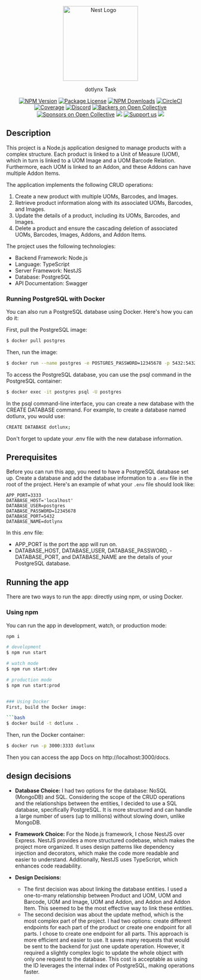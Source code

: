 <p align="center">
  <a href="http://nestjs.com/" target="blank"><img src="https://nestjs.com/img/logo-small.svg" width="200" alt="Nest Logo" /></a>
</p>

[circleci-image]: https://img.shields.io/circleci/build/github/nestjs/nest/master?token=abc123def456
[circleci-url]: https://circleci.com/gh/nestjs/nest

  <p align="center">dotlynx Task</p>
    <p align="center">
<a href="https://www.npmjs.com/~nestjscore" target="_blank"><img src="https://img.shields.io/npm/v/@nestjs/core.svg" alt="NPM Version" /></a>
<a href="https://www.npmjs.com/~nestjscore" target="_blank"><img src="https://img.shields.io/npm/l/@nestjs/core.svg" alt="Package License" /></a>
<a href="https://www.npmjs.com/~nestjscore" target="_blank"><img src="https://img.shields.io/npm/dm/@nestjs/common.svg" alt="NPM Downloads" /></a>
<a href="https://circleci.com/gh/nestjs/nest" target="_blank"><img src="https://img.shields.io/circleci/build/github/nestjs/nest/master" alt="CircleCI" /></a>
<a href="https://coveralls.io/github/nestjs/nest?branch=master" target="_blank"><img src="https://coveralls.io/repos/github/nestjs/nest/badge.svg?branch=master#9" alt="Coverage" /></a>
<a href="https://discord.gg/G7Qnnhy" target="_blank"><img src="https://img.shields.io/badge/discord-online-brightgreen.svg" alt="Discord"/></a>
<a href="https://opencollective.com/nest#backer" target="_blank"><img src="https://opencollective.com/nest/backers/badge.svg" alt="Backers on Open Collective" /></a>
<a href="https://opencollective.com/nest#sponsor" target="_blank"><img src="https://opencollective.com/nest/sponsors/badge.svg" alt="Sponsors on Open Collective" /></a>
  <a href="https://paypal.me/kamilmysliwiec" target="_blank"><img src="https://img.shields.io/badge/Donate-PayPal-ff3f59.svg"/></a>
    <a href="https://opencollective.com/nest#sponsor"  target="_blank"><img src="https://img.shields.io/badge/Support%20us-Open%20Collective-41B883.svg" alt="Support us"></a>
  <a href="https://twitter.com/nestframework" target="_blank"><img src="https://img.shields.io/twitter/follow/nestframework.svg?style=social&label=Follow"></a>
</p>
  <!--[![Backers on Open Collective](https://opencollective.com/nest/backers/badge.svg)](https://opencollective.com/nest#backer)
  [![Sponsors on Open Collective](https://opencollective.com/nest/sponsors/badge.svg)](https://opencollective.com/nest#sponsor)-->

## Description

This project is a Node.js application designed to manage products with a complex structure. Each product is linked to a Unit of Measure (UOM), which in turn is linked to a UOM Image and a UOM Barcode Relation. Furthermore, each UOM is linked to an Addon, and these Addons can have multiple Addon Items.

The application implements the following CRUD operations:

1. Create a new product with multiple UOMs, Barcodes, and Images.
2. Retrieve product information along with its associated UOMs, Barcodes, and Images.
3. Update the details of a product, including its UOMs, Barcodes, and Images.
4. Delete a product and ensure the cascading deletion of associated UOMs, Barcodes, Images, Addons, and Addon Items.


The project uses the following technologies:

- Backend Framework: Node.js
- Language: TypeScript
- Server Framework: NestJS
- Database: PostgreSQL
- API Documentation: Swagger


### Running PostgreSQL with Docker

You can also run a PostgreSQL database using Docker. Here's how you can do it:

First, pull the PostgreSQL image:

```bash
$ docker pull postgres

```

Then, run the image:

```bash
$ docker run --name postgres -e POSTGRES_PASSWORD=12345678 -p 5432:5432 -d postgres

```

To access the PostgreSQL database, you can use the psql command in the PostgreSQL container:

```bash
$ docker exec -it postgres psql -U postgres
```

In the psql command-line interface, you can create a new database with the CREATE DATABASE command. For example, to create a database named dotlunx, you would use:

```bash
CREATE DATABASE dotlunx;
```

Don't forget to update your .env file with the new database information.

## Prerequisites

Before you can run this app, you need to have a PostgreSQL database set up. Create a database and add the database information to a `.env` file in the root of the project. Here's an example of what your `.env` file should look like:

```dotenv
APP_PORT=3333
DATABASE_HOST='localhost'
DATABASE_USER=postgres
DATABASE_PASSWORD=12345678
DATABASE_PORT=5432
DATABASE_NAME=dotlynx
```

In this .env file:

- APP_PORT is the port the app will run on.
- DATABASE_HOST, DATABASE_USER, DATABASE_PASSWORD, - DATABASE_PORT, and DATABASE_NAME are the details of your PostgreSQL database.

## Running the app

There are two ways to run the app: directly using npm, or using Docker.

### Using npm

You can run the app in development, watch, or production mode:

```bash
npm i

# development
$ npm run start

# watch mode
$ npm run start:dev

# production mode
$ npm run start:prod


### Using Docker
First, build the Docker image:

```bash
$ docker build -t dotlunx .
```

Then, run the Docker container:

```bash
$ docker run -p 3000:3333 dotlunx
```

Then you can access the app Docs on http://localhost:3000/docs.


## design decisions

- **Database Choice:** I had two options for the database: NoSQL (MongoDB) and SQL. Considering the scope of the CRUD operations and the relationships between the entities, I decided to use a SQL database, specifically PostgreSQL. It is more structured and can handle a large number of users (up to millions) without slowing down, unlike MongoDB.

- **Framework Choice:** For the Node.js framework, I chose NestJS over Express. NestJS provides a more structured codebase, which makes the project more organized. It uses design patterns like dependency injection and decorators, which make the code more readable and easier to understand. Additionally, NestJS uses TypeScript, which enhances code readability.

- **Design Decisions:**
  - The first decision was about linking the database entities. I used a one-to-many relationship between Product and UOM, UOM and Barcode, UOM and Image, UOM and Addon, and Addon and Addon Item. This seemed to be the most effective way to link these entities.
  - The second decision was about the update method, which is the most complex part of the project. I had two options: create different endpoints for each part of the product or create one endpoint for all parts. I chose to create one endpoint for all parts. This approach is more efficient and easier to use. It saves many requests that would be sent to the backend for just one update operation. However, it required a slightly complex logic to update the whole object with only one request to the database. This cost is acceptable as using the ID leverages the internal index of PostgreSQL, making operations faster.
